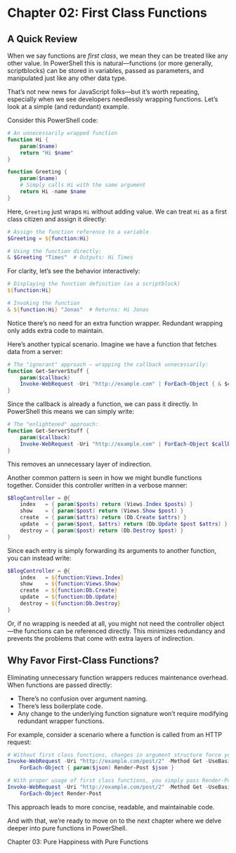 # Chapter 02: First Class Functions

## A Quick Review

When we say functions are *first class*, we mean they can be treated like any other value. In PowerShell this is natural—functions (or more generally, scriptblocks) can be stored in variables, passed as parameters, and manipulated just like any other data type.

That’s not new news for JavaScript folks—but it’s worth repeating, especially when we see developers needlessly wrapping functions. Let’s look at a simple (and redundant) example.

Consider this PowerShell code:

```powershell
# An unnecessarily wrapped function
function Hi {
    param($name)
    return "Hi $name"
}

function Greeting {
    param($name)
    # Simply calls Hi with the same argument
    return Hi -name $name
}
```

Here, `Greeting` just wraps `Hi` without adding value. We can treat `Hi` as a first class citizen and assign it directly:

```powershell
# Assign the function reference to a variable
$Greeting = ${function:Hi}

# Using the function directly:
& $Greeting "Times"  # Outputs: Hi Times
```

For clarity, let’s see the behavior interactively:

```powershell
# Displaying the function definition (as a scriptblock)
${function:Hi}

# Invoking the function
& ${function:Hi} "Jonas"  # Returns: Hi Jonas
```

Notice there’s no need for an extra function wrapper. Redundant wrapping only adds extra code to maintain.

Here’s another typical scenario. Imagine we have a function that fetches data from a server:

```powershell
# The "ignorant" approach – wrapping the callback unnecessarily:
function Get-ServerStuff {
    param($callback)
    Invoke-WebRequest -Uri "http://example.com" | ForEach-Object { & $callback $_ }
}
```

Since the callback is already a function, we can pass it directly. In PowerShell this means we can simply write:

```powershell
# The "enlightened" approach:
function Get-ServerStuff {
    param($callback)
    Invoke-WebRequest -Uri "http://example.com" | ForEach-Object $callback
}
```

This removes an unnecessary layer of indirection.

Another common pattern is seen in how we might bundle functions together. Consider this controller written in a verbose manner:

```powershell
$BlogController = @{
    index   = { param($posts) return (Views.Index $posts) }
    show    = { param($post) return (Views.Show $post) }
    create  = { param($attrs) return (Db.Create $attrs) }
    update  = { param($post, $attrs) return (Db.Update $post $attrs) }
    destroy = { param($post) return (Db.Destroy $post) }
}
```

Since each entry is simply forwarding its arguments to another function, you can instead write:

```powershell
$BlogController = @{
    index   = ${function:Views.Index}
    show    = ${function:Views.Show}
    create  = ${function:Db.Create}
    update  = ${function:Db.Update}
    destroy = ${function:Db.Destroy}
}
```

Or, if no wrapping is needed at all, you might not need the controller object—the functions can be referenced directly. This minimizes redundancy and prevents the problems that come with extra layers of indirection.

## Why Favor First-Class Functions?

Eliminating unnecessary function wrappers reduces maintenance overhead. When functions are passed directly:
- There’s no confusion over argument naming.
- There’s less boilerplate code.
- Any change to the underlying function signature won’t require modifying redundant wrapper functions.

For example, consider a scenario where a function is called from an HTTP request:

```powershell
# Without first class functions, changes in argument structure force you to update wrappers:
Invoke-WebRequest -Uri "http://example.com/post/2" -Method Get -UseBasicParsing | 
    ForEach-Object { param($json) Render-Post $json }

# With proper usage of first class functions, you simply pass Render-Post directly:
Invoke-WebRequest -Uri "http://example.com/post/2" -Method Get -UseBasicParsing | 
    ForEach-Object Render-Post
```

This approach leads to more concise, readable, and maintainable code.

And with that, we’re ready to move on to the next chapter where we delve deeper into pure functions in PowerShell.

Chapter 03: Pure Happiness with Pure Functions
